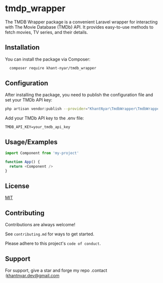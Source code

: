 
# tmdp_wrapper

The TMDB Wrapper package is a convenient Laravel wrapper for interacting with The Movie Database (TMDb) API. It provides easy-to-use methods to fetch movies, TV series, and their details.



## Installation

You can install the package via Composer:

```bash
  composer require khant-nyar/tmdb_wrapper
```
    
## Configuration

After installing the package, you need to publish the configuration file and set your TMDb API key:

```bash
php artisan vendor:publish --provider="KhantNyar\TmdbWrapper\TmdbWrapperServiceProvider"
```
Add your TMDb API key to the .env file:

```
TMDB_API_KEY=your_tmdb_api_key
```
    

## Usage/Examples

```javascript
import Component from 'my-project'

function App() {
  return <Component />
}
```


## License

[MIT](https://github.com/Khant-Nyar/tmdp_wrapper/blob/main/LICENSE)


## Contributing

Contributions are always welcome!

See `contributing.md` for ways to get started.

Please adhere to this project's `code of conduct`.


## Support

For support, give a star and forge my repo .contact :khantnyar.dev@gmail.com


